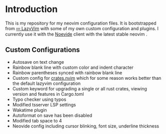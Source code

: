 # Introduction

This is my repository for my neovim configuration files. It is bootstrapped from [💤 LazyVim](https://github.com/LazyVim/LazyVim) with some of my own custom configuration and plugins. I currently use it with the [Noevide](https://github.com/neovide/neovide) client with the latest stable neovim .

## Custom Configurations

- Autosave on text change
- Rainbow blank line with custom color and indent character
- Rainbow parentheses synced with rainbow blank line
- Custom config for [crates.nvim](https://github.com/Saecki/crates.nvim/) which for some reason works better than the default lazyvim configuration
- Custom keyword for upgrading a single or all rust crates, viewing version and features in Cargo.toml
- Typo checker using typos
- Modified tsserver LSP settings
- Wakatime plugin
- Autoformat on save has been disabled
- Modified tab space to 4
- Neovide config including cursor blinking, font size, underline thickness
